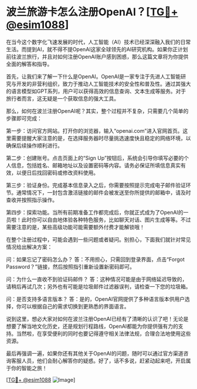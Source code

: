 # 波兰旅游卡怎么注册OpenAI？[[TG💪+ @esim1088](https://t.me/s/esim1088)]

在当今这个数字化飞速发展的时代，人工智能（AI）技术已经深深融入我们的日常生活。而提到AI，就不得不提OpenAI这家全球领先的AI研究机构。如果你正计划前往波兰旅行，并且对如何注册OpenAI账户感到困惑，那么这篇文章将为你提供全面的解答和指导。

首先，让我们来了解一下什么是OpenAI。OpenAI是一家专注于先进人工智能研究与开发的非营利组织，致力于推动人工智能技术的安全性和普及性。通过其强大的语言模型如GPT系列，用户可以获得高效的信息查询、文本生成等服务。对于旅行者而言，这无疑是一个获取信息的强大工具。

那么，如何在波兰注册OpenAI呢？其实，整个过程并不复杂，只需要几个简单的步骤即可完成：

第一步：访问官方网站。打开你的浏览器，输入“openai.com”进入官网首页。这里需要提醒大家注意的是，在选择服务器时尽量挑选速度快且稳定的网络环境，以确保后续操作顺利进行。

第二步：创建账号。点击页面上的“Sign Up”按钮后，系统会引导你填写必要的个人信息，包括姓名、邮箱地址以及设置密码等内容。请务必保证所填信息真实有效，以便日后找回密码或修改资料使用。

第三步：验证身份。完成基本信息录入之后，你需要按照提示完成电子邮件验证环节。通常情况下，一封包含激活链接的邮件会被发送至你所提供的邮箱中，请及时查收并按照指示操作。

第四步：探索功能。当所有前期准备工作都完成后，你就正式成为了OpenAI的一员啦！此时你可以自由地体验各种特色服务，比如聊天对话、图片生成等等。不过需要注意的是，某些高级功能可能需要额外付费才能解锁哦！

在整个注册过程中，可能会遇到一些问题或者疑问。别担心，下面我们就针对常见情况给出解决方案：

问：如果忘记了密码怎么办？
答：不用担心，只需回到登录界面，点击“Forgot Password？”链接，然后按照指引重新设置新密码即可。

问：为什么一直收不到验证码邮件？
答：这种情况可能是由于网络延迟导致的，请稍后再试几次；另外也有可能是垃圾邮件过滤器误判，请检查一下您的垃圾箱。

问：是否支持多语言版本？
答：是的，OpenAI官网提供了多种语言版本供用户选择，你可以根据自己的需求切换到更熟悉的界面语言。

说到这里，想必大家对如何在波兰注册OpenAI已经有了清晰的认识了吧！无论是想要了解当地文化历史，还是规划行程路线，OpenAI都能为你提供强有力的支持。当然啦，在享受便利的同时也要记得遵守相关法律法规，合理合法地使用这些资源。

最后再强调一遍，如果你还有其他关于OpenAI的问题，随时可以通过官方渠道咨询客服人员，他们会耐心解答你的疑惑。好了，话不多说，赶紧动起来吧，开启属于你的智能之旅！

[[TG💪+ @esim1088](https://t.me/s/esim1088) ![Image](https://i.postimg.cc/4NQfJmqS/Snipaste-2025-05-13-00-14-12.png)]